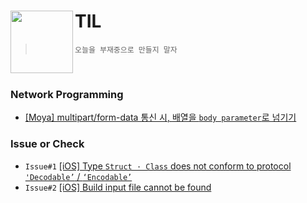 # TIL <img src="https://user-images.githubusercontent.com/61109660/163592994-c0437088-e756-499d-af3a-873cf3cf48c9.png" align=left width=100>
> `오늘을 부재중으로 만들지 말자`

<br/>

### Network Programming

- [[Moya] multipart/form-data 통신 시, 배열을 `body parameter`로 넘기기](https://www.notion.so/taekkidev/Moya-multipart-form-data-body-parameter-933143b4e71b4b169a3b2cf2feb2a732)


### Issue or Check

- `Issue#1` [[iOS] Type `Struct · Class` does not conform to protocol `'Decodable’` / `‘Encodable’`](https://taekkidev.notion.site/iOS-Type-SampleDataModel-does-not-conform-to-protocol-Decodable-Encodable-4cf78c9c16654260ae26821dbede3081)
- `Issue#2` [[iOS] Build input file cannot be found](https://taekkidev.notion.site/iOS-Build-input-file-cannot-be-found-d89a9f4227bc46059cd658162be707bb)
